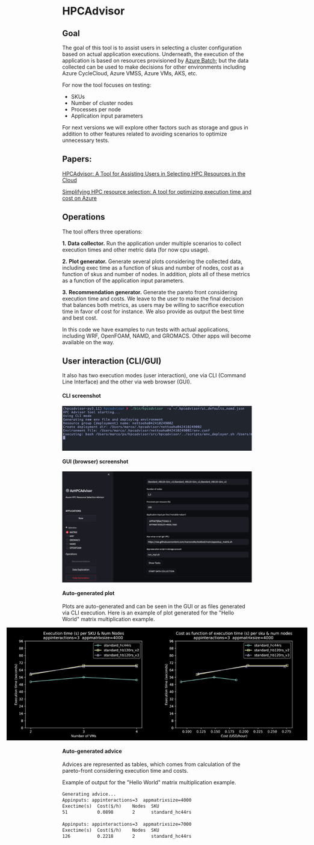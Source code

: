 # HPCAdvisor


## Goal


The goal of this tool is to assist users in selecting a cluster configuration
based on actual application executions. Underneath, the execution of the
application is based on resources provisioned by [Azure
Batch](https://learn.microsoft.com/en-us/azure/batch/); but the data collected
can be used to make decisions for other environments including Azure CycleCloud,
Azure VMSS, Azure VMs, AKS, etc.

For now the tool focuses on testing:

- SKUs
- Number of cluster nodes
- Processes per node
- Application input parameters

For next versions we will explore other factors such as storage and gpus in
addition to other features related to avoiding scenarios to optimize unnecessary
tests.


## Papers:

[HPCAdvisor: A Tool for Assisting Users in Selecting HPC Resources in the Cloud](http://www.marconetto.me/files/netto2024hpcadvisor.pdf)


[Simplifying HPC resource selection: A tool for optimizing execution time and cost on Azure](http://www.marconetto.me/files/netto2024simplifying.pdf)

## Operations

The tool offers three operations:

**1.** **Data collector.** Run the application under multiple scenarios to
collect execution times and other metric data (for now cpu usage).

**2.** **Plot generator.** Generate several plots considering the collected
data, including exec time as a function of skus and number of nodes, cost as
a function of skus and number of nodes. In addition, plots all of these metrics
as a function of the application input parameters.

**3.** **Recommendation generator.** Generate the pareto front considering
execution time and costs. We leave to the user to make the final decision that
balances both metrics, as users may be willing to sacrifice execution time in
favor of cost for instance. We also provide as output the best time and best
cost.


In this code we have examples to run tests with actual applications, including
WRF, OpenFOAM, NAMD, and GROMACS. Other apps will become available on the way.

## User interaction (CLI/GUI)

It also has two execution modes (user interaction), one via CLI (Command Line
Interface) and the other via web browser (GUI).


#### CLI screenshot

<img src="./figs/screenshot_cli.png" title="HPCAdvisor CLI" alt="alt text" style="display: block; margin: auto;" />


#### GUI (browser) screenshot

<img src="./figs/screenshot_gui.png" title="HPCAdvisor GUI" alt="alt text" style="display: block; margin: auto;" />


#### Auto-generated plot

Plots are auto-generated and can be seen in the GUI or as files generated via
CLI execution. Here is an example of plot generated for the "Hello World" matrix
multiplication example.


<div style="display:flex; justify-content:center;">
<img src="./figs/example_exectime_vs_numnodes.png" title="HPCAdvisor plot" alt="alt text" width="400" />
<img src="./figs/example_exectime_vs_cost.png" title="HPCAdvisor plot" alt="alt text" width="400" />
</div>


#### Auto-generated advice

Advices are represented as tables, which comes from calculation of the
pareto-front considering execution time and costs.

Example of output for the "Hello World" matrix multiplication example.

```
Generating advice...
Appinputs: appinteractions=3  appmatrixsize=4000
Exectime(s)  Cost($/h)    Nodes  SKU
51           0.0898       2      standard_hc44rs

Appinputs: appinteractions=3  appmatrixsize=7000
Exectime(s)  Cost($/h)    Nodes  SKU
126          0.2218       2      standard_hc44rs
```





